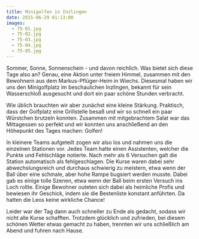 ```yaml
---
title: Minigolfen in Inzlingen
date: 2015-06-29 01:13:00
images:
  - 75-01.jpg
  - 75-02.jpg
  - 75-03.jpg
  - 75-04.jpg
  - 75-05.jpg
---
```


Sommer, Sonne, Sonnenschein - und davon reichlich. Was bietet sich diese Tage also an? Genau, eine Aktion unter freiem Himmel, zusammen mit den Bewohnern aus dem Markus-Pflüger-Heim in Wiechs. Diesesmal haben wir uns den Minigolfplatz im beschaulichen Inzlingen, bekannt für sein Wasserschloß ausgesucht und dort ein paar schöne Stunden verbracht.

Wie üblich brauchten wir aber zunächst eine kleine Stärkung. Praktisch, dass der Golfplatz eine Grillstelle besaß und wir so schnell ein paar Würstchen brutzeln konnten. Zusammen mit mitgebrachtem Salat war das Mittagessen so perfekt und wir konnten uns anschließend an den Höhepunkt des Tages machen: Golfen!

In kleinere Teams aufgeteilt zogen wir also los und nahmen uns die einzelnen Stationen vor. Jedes Team hatte einen Assistenten, welcher die Punkte und Fehlschläge notierte. Nach mehr als 6 Versuchen galt die Station automatisch als fehlgeschlagen. Die Kurse waren dabei sehr abwechslungsreich und durchaus schwierig zu meistern, etwa wenn der Ball über eine schmale, aber hohe Rampe bugsiert werden musste. Dabei gab es einige tolle Szenen, etwa wenn der Ball beim ersten Versuch ins Loch rollte. Einige Bewohner outeten sich dabei als heimliche Profis und bewiesen ihr Geschick, indem sie die Bestenliste konstant anführten. Da hatten die Leos keine wirkliche Chance!

Leider war der Tag dann auch schneller zu Ende als gedacht, sodass wir nicht alle Kurse schafften. Trotzdem glücklich und zufrieden, bei diesem schönen Wetter etwas gemacht zu haben, trennten wir uns schließlich am Abend und fuhren nach Hause.
